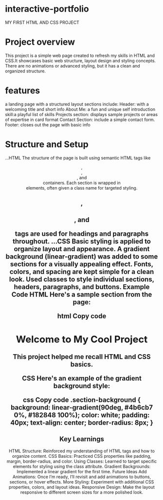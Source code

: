 # interactive-portfolio
MY FIRST HTML AND CSS PROJECT 
# Project overview 
This project is a simple web page created to refresh my skills in HTML and CSS.It showcases basic web structure, layout design and styling concepts. There are no animations or advanced styling, but it has a clean and organized structure.

# features
a landing page with a structured layout
sections include:
Header: with a welcoming title and short info
About Me: a fun and unique self introduction
skill:a playful list of skills 
Projects section: displays sample projects or areas of expertise in card format
Contact Section: include a simple contact form.
Footer: closes out the page with basic info

# Structure and Setup
...HTML
The structure of the page is built using semantic HTML tags like <header>, <section>, <footer>, and <div> containers.
Each section is wrapped in <div> elements, often given a class name for targeted styling.
<h1>, <h2>, and <p> tags are used for headings and paragraphs throughout.
...CSS
Basic styling is applied to organize layout and appearance.
A gradient background (linear-gradient) was added to some sections for a visually appealing effect.
Fonts, colors, and spacing are kept simple for a clean look.
Used classes to style individual sections, headers, paragraphs, and buttons.
Example Code
HTML
Here's a sample section from the page:

html
Copy code
<div class="section-background">
    <h1>Welcome to My Cool Project</h1>
    <p>This project helped me recall HTML and CSS basics.</p>
</div>
CSS
Here's an example of the gradient background style:

css
Copy code
.section-background {
    background: linear-gradient(90deg, #4b6cb7 0%, #182848 100%);
    color: white;
    padding: 40px;
    text-align: center;
    border-radius: 8px;
}
# Key Learnings
HTML Structure: Reinforced my understanding of HTML tags and how to organize content.
CSS Basics: Practiced CSS properties like padding, margin, border-radius, and color.
Using Classes: Learned to target specific elements for styling using the class attribute.
Gradient Backgrounds: Implemented a linear gradient for the first time.
Future Ideas
Add Animations: Once I’m ready, I’ll revisit and add animations to buttons, sections, or hover effects.
More Styling: Experiment with additional CSS properties, colors, and layout ideas.
Responsive Design: Make the layout responsive to different screen sizes for a more polished look.